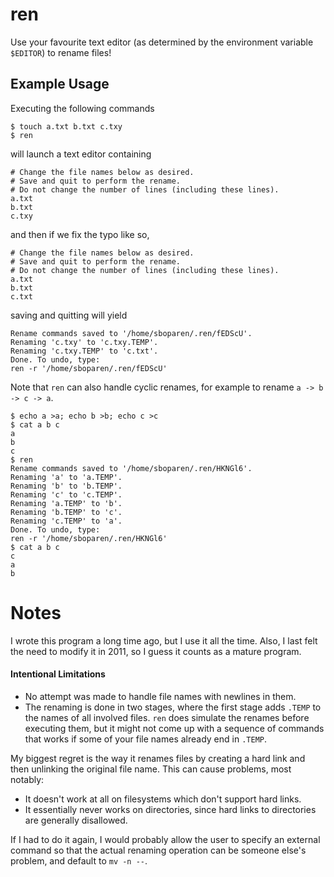 ren
===

Use your favourite text editor (as determined by the environment
variable `$EDITOR`) to rename files!

## Example Usage

Executing the following commands

```
$ touch a.txt b.txt c.txy                   
$ ren
```

will launch a text editor containing

```
# Change the file names below as desired.
# Save and quit to perform the rename.
# Do not change the number of lines (including these lines).
a.txt
b.txt
c.txy
```

and then if we fix the typo like so,

```
# Change the file names below as desired.
# Save and quit to perform the rename.
# Do not change the number of lines (including these lines).
a.txt
b.txt
c.txt
```

saving and quitting will yield

```
Rename commands saved to '/home/sboparen/.ren/fEDScU'.
Renaming 'c.txy' to 'c.txy.TEMP'.
Renaming 'c.txy.TEMP' to 'c.txt'.
Done. To undo, type:
ren -r '/home/sboparen/.ren/fEDScU'
```

Note that `ren` can also handle cyclic renames, for example
to rename `a -> b -> c -> a`.

```
$ echo a >a; echo b >b; echo c >c
$ cat a b c
a
b
c
$ ren
Rename commands saved to '/home/sboparen/.ren/HKNGl6'.
Renaming 'a' to 'a.TEMP'.
Renaming 'b' to 'b.TEMP'.
Renaming 'c' to 'c.TEMP'.
Renaming 'a.TEMP' to 'b'.
Renaming 'b.TEMP' to 'c'.
Renaming 'c.TEMP' to 'a'.
Done. To undo, type:
ren -r '/home/sboparen/.ren/HKNGl6'
$ cat a b c
c
a
b
```

# Notes

I wrote this program a long time ago, but I use it all the time.
Also, I last felt the need to modify it in 2011, so I guess it
counts as a mature program.

#### Intentional Limitations
* No attempt was made to handle file names with newlines in them.
* The renaming is done in two stages, where the first stage adds
`.TEMP` to the names of all involved files.  `ren` does simulate
the renames before executing them, but it might not come up with a
sequence of commands that works if some of your file names already
end in `.TEMP`.

My biggest regret is the way it renames files by creating a hard
link and then unlinking the original file name.  This can cause
problems, most notably:

* It doesn't work at all on filesystems which don't support hard
links.
* It essentially never works on directories, since hard links to
directories are generally disallowed.

If I had to do it again, I would probably allow the user to specify
an external command so that the actual renaming operation can be
someone else's problem, and default to `mv -n --`.
